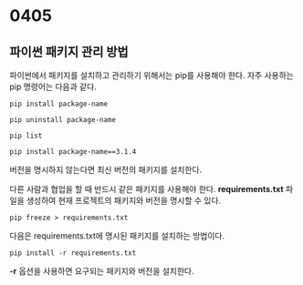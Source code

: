 # 0405

## 파이썬 패키지 관리 방법

파이썬에서 패키지를 설치하고 관리하기 위해서는 pip를 사용해야 한다. 자주 사용하는 pip 명령어는 다음과 같다.

```shell
pip install package-name
```

```shell
pip uninstall package-name
```

```shell
pip list
```

```shell
pip install package-name==3.1.4
```

버전을 명시하지 않는다면 최신 버전의 패키지를 설치한다.

다른 사람과 협업을 할 때 반드시 같은 패키지를 사용해야 한다. **requirements.txt** 파일을 생성하여 현재 프로젝트의 패키지와 버전을 명시할 수 있다.

```shell
pip freeze > requirements.txt
```

다음은 requirements.txt에 명시된 패키지를 설치하는 방법이다.

```shell
pip install -r requirements.txt
```

**-r** 옵션을 사용하면 요구되는 패키지와 버전을 설치한다.
